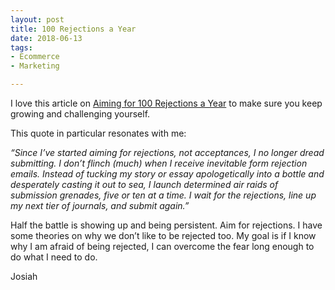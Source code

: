 ```yaml
---
layout: post
title: 100 Rejections a Year
date: 2018-06-13
tags:
- Ecommerce
- Marketing

---
```



I love this article on [Aiming for 100 Rejections a Year](https://lithub.com/why-you-should-aim-for-100-rejections-a-year/) to make sure you keep growing and challenging yourself. 

This quote in particular resonates with me: 

_“Since I’ve started aiming for rejections, not acceptances, I no longer dread submitting. I don’t flinch (much) when I receive inevitable form rejection emails. Instead of tucking my story or essay apologetically into a bottle and desperately casting it out to sea, I launch determined air raids of submission grenades, five or ten at a time. I wait for the rejections, line up my next tier of journals, and submit again.”_

Half the battle is showing up and being persistent. Aim for rejections. I have some theories on why we don’t like to be rejected too. My goal is if I know why I am afraid of being rejected, I can overcome the fear long enough to do what I need to do.

Josiah 
